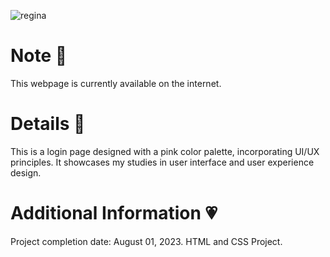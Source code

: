 ![regina](https://github.com/feiryrej/feiryrej/assets/116869096/09e705f3-a62c-4b48-a866-507264e52da9)

# Note 🍥
This webpage is currently available on the internet.

# Details 🎀
This is a login page designed with a pink color palette, incorporating UI/UX principles. It showcases my studies in user interface and user experience design.

# Additional Information 💗
Project completion date: August 01, 2023.
HTML and CSS Project.
